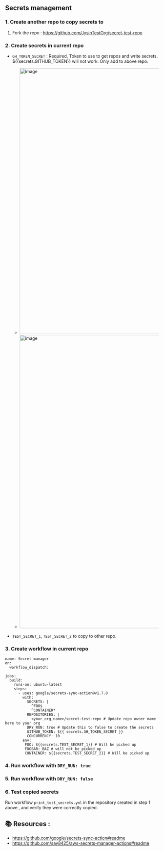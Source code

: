 ## Secrets management

### 1. Create another repo to copy secrets to 

1. Fork the repo : https://github.com/JysinTestOrg/secret-test-repo
 
### 2. Create secrets in current repo
   - `GH_TOKEN_SECRET` : Required, Token to use to get repos and write secrets. ${{secrets.GITHUB_TOKEN}} will not work. Only add to above repo.
       - <img width="868" alt="image" src="https://user-images.githubusercontent.com/58063491/168108601-95501126-f85d-4d23-afca-c4bc559c3a2f.png">

       - <img width="957" alt="image" src="https://user-images.githubusercontent.com/58063491/168108211-92f48588-bfcd-4001-8d6a-38713a40dd99.png">

   - `TEST_SECRET_1`, `TEST_SECRET_2` to copy to other repo.

### 3. Create workflow in current repo

```
name: Secret manager
on:
  workflow_dispatch:

jobs:
  build:
    runs-on: ubuntu-latest
    steps:
      - uses: google/secrets-sync-action@v1.7.0
        with:
          SECRETS: |
            ^FOO$
            ^CONTAINER*
          REPOSITORIES: |
            <your_org_name>/secret-test-repo # Update repo owner name here to your org
          DRY_RUN: true # Update this to false to create the secrets
          GITHUB_TOKEN: ${{ secrets.GH_TOKEN_SECRET }}
          CONCURRENCY: 10
        env:
         FOO: ${{secrets.TEST_SECRET_1}} # Will be picked up
         FOOBAR: BAZ # will not be picked up
         CONTAINER: ${{secrets.TEST_SECRET_2}} # Will be picked up
```

### 4. Run workflow with `DRY_RUN: true`
### 5. Run workflow with `DRY_RUN: false`
### 6. Test copied secrets
Run workflow `print_test_secrets.yml` in the repository created in step 1 above , and verify they were correctly copied.


## 📚 Resources :
 - https://github.com/google/secrets-sync-action#readme
 - https://github.com/say8425/aws-secrets-manager-actions#readme
